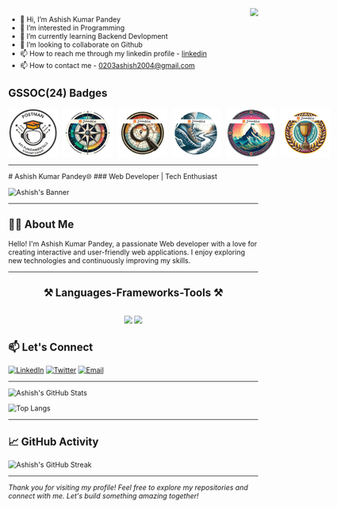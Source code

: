 <img align="right" src="https://visitor-badge.laobi.icu/badge?page_id=AshishPandey04.AshishPandey04" />


-   👋 Hi, I’m Ashish Kumar Pandey
- 👀 I’m interested in Programming
- 🌱 I’m currently learning Backend Devlopment
- 💞️ I’m looking to collaborate on Github
- 📫 How to reach me through my linkedin profile - [linkedin](www.linkedin.com/in/ashish-kumar-pandey-d432)
- 📫 How to contact me  - 0203ashish2004@gmail.com


## GSSOC(24) Badges 
<div style='display:flex; align-items:center; gap: 10px;' align='center'>
<img src="https://raw.githubusercontent.com/girlscript/gssoc-website-new/main/public/badges/postman.png" width="100px" height="100px" />
  <img src="https://github.com/girlscript/gssoc-website-new/blob/main/public/badges/1.png" width="100px" height="100px" />
  <img src="https://github.com/girlscript/gssoc-website-new/blob/main/public/badges/2.png" width="100px" height="100px" />
  <img src="https://github.com/girlscript/gssoc-website-new/blob/main/public/badges/3.png" width="100px" height="100px" />
  <img src="https://github.com/girlscript/gssoc-website-new/blob/main/public/badges/4.png" width="100px" height="100px" />
  <img src="https://github.com/girlscript/gssoc-website-new/blob/main/public/badges/5.png" width="100px" height="100px" />
</div>

<hr>
# Ashish Kumar Pandey🌐
### Web Developer | Tech Enthusiast

![Ashish's Banner](https://via.placeholder.com/800x200.png?text=Welcome+to+my+GitHub+Profile!)

---

## 👩‍💻 About Me

Hello! I'm Ashish Kumar Pandey, a passionate Web developer with a love for creating interactive and user-friendly web applications. I enjoy exploring new technologies and continuously improving my skills.

---


<h2 align="center">⚒️ Languages-Frameworks-Tools ⚒️</h2>
<br/>
<div align="center">
    <img src="https://skillicons.dev/icons?i=cpp,react,html,css,vscode,github,figma,git" />
    <img src="https://skillicons.dev/icons?i=python,javascript,typescript,c,java,mysql," /><br>
</div>


## 📫 Let's Connect

[![LinkedIn](https://img.shields.io/badge/LinkedIn-0A66C2?style=flat&logo=linkedin&logoColor=white)](https://www.linkedin.com/in/ashish-kumar-pandey-d432/)
[![Twitter](https://img.shields.io/badge/Twitter-1DA1F2?style=flat&logo=twitter&logoColor=white)](https://twitter.com/kumar_ashi84584)
[![Email](https://img.shields.io/badge/Email-D14836?style=flat&logo=gmail&logoColor=white)](mailto:0203ashish2004@gmail.com)

---

![Ashish's GitHub Stats](https://github-readme-stats.vercel.app/api?username=AshishPandey04&show_icons=true&theme=radical)

![Top Langs](https://github-readme-stats.vercel.app/api/top-langs/?username=AshishPandey04&layout=compact&theme=radical)

---

## 📈 GitHub Activity

![Ashish's GitHub Streak](https://github-readme-streak-stats.herokuapp.com/?user=AshishPandey04&theme=radical)

---

*Thank you for visiting my profile! Feel free to explore my repositories and connect with me. Let's build something amazing together!*
